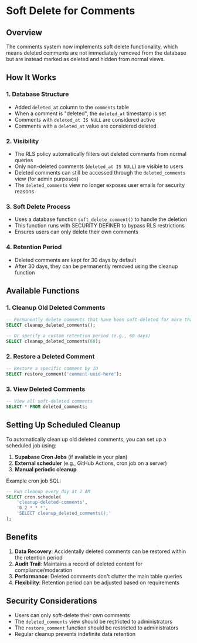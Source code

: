 # Soft Delete for Comments

## Overview

The comments system now implements soft delete functionality, which means deleted comments are not immediately removed from the database but are instead marked as deleted and hidden from normal views.

## How It Works

### 1. Database Structure
- Added `deleted_at` column to the `comments` table
- When a comment is "deleted", the `deleted_at` timestamp is set
- Comments with `deleted_at IS NULL` are considered active
- Comments with a `deleted_at` value are considered deleted

### 2. Visibility
- The RLS policy automatically filters out deleted comments from normal queries
- Only non-deleted comments (`deleted_at IS NULL`) are visible to users
- Deleted comments can still be accessed through the `deleted_comments` view (for admin purposes)
- The `deleted_comments` view no longer exposes user emails for security reasons

### 3. Soft Delete Process
- Uses a database function `soft_delete_comment()` to handle the deletion
- This function runs with SECURITY DEFINER to bypass RLS restrictions
- Ensures users can only delete their own comments

### 4. Retention Period
- Deleted comments are kept for 30 days by default
- After 30 days, they can be permanently removed using the cleanup function

## Available Functions

### 1. Cleanup Old Deleted Comments
```sql
-- Permanently delete comments that have been soft-deleted for more than 30 days
SELECT cleanup_deleted_comments();

-- Or specify a custom retention period (e.g., 60 days)
SELECT cleanup_deleted_comments(60);
```

### 2. Restore a Deleted Comment
```sql
-- Restore a specific comment by ID
SELECT restore_comment('comment-uuid-here');
```

### 3. View Deleted Comments
```sql
-- View all soft-deleted comments
SELECT * FROM deleted_comments;
```

## Setting Up Scheduled Cleanup

To automatically clean up old deleted comments, you can set up a scheduled job using:

1. **Supabase Cron Jobs** (if available in your plan)
2. **External scheduler** (e.g., GitHub Actions, cron job on a server)
3. **Manual periodic cleanup**

Example cron job SQL:
```sql
-- Run cleanup every day at 2 AM
SELECT cron.schedule(
    'cleanup-deleted-comments',
    '0 2 * * *',
    'SELECT cleanup_deleted_comments();'
);
```

## Benefits

1. **Data Recovery**: Accidentally deleted comments can be restored within the retention period
2. **Audit Trail**: Maintains a record of deleted content for compliance/moderation
3. **Performance**: Deleted comments don't clutter the main table queries
4. **Flexibility**: Retention period can be adjusted based on requirements

## Security Considerations

- Users can only soft-delete their own comments
- The `deleted_comments` view should be restricted to administrators
- The `restore_comment` function should be restricted to administrators
- Regular cleanup prevents indefinite data retention 